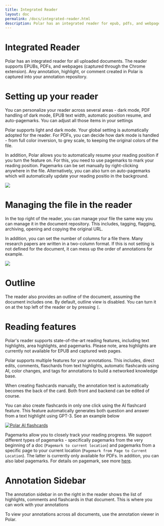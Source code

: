 ```yaml
---
title: Integrated Reader
layout: doc
permalink: /docs/integrated-reader.html
description: Polar has an integrated reader for epub, pdfs, and webpages with a wide variety of features. The annotation sidebar in Polar shows a list of highlights, comments and flashcards associated with a specific document. 
---
```


# Integrated Reader

Polar has an integrated reader for all uploaded documents. The reader supports EPUBs, PDFs, and webpages (captured through the Chrome extension). Any annotation, highlight, or comment created in Polar is captured into your annotation repository.

# Setting up your reader

You can personalize your reader across several areas - dark mode, PDF handling of dark mode, EPUB text width, automatic position resume, and auto-pagemarks. You can adjust all those items in your settings

Polar supports light and dark mode. Your global setting is automatically adopted for the reader. For PDFs, you can decide how dark mode is handled - from full color inversion, to grey scale, to keeping the original colors of the file.

In addition, Polar allows you to automatically resume your reading position if you turn the feature on. For this, you need to use pagemarks to mark your reading position. Pagemarks can be set manually by right-clicking anywhere in the file. Alternatively, you can also turn on auto-pagemarks which will automatically update your reading positio in the background.

<img class="img-fluid" src="https://i.imgur.com/gc8TyZ2.png">

# Managing the file in the reader

In the top right of the reader, you can manage your file the same way you can manage it in the document repository. This includes, tagging, flagging, archiving, opening and copying the original URL.

In addition, you can set the number of columns for a file there. Many research papers are written in a two-column format. If this is not setting is not defined for the document, it can mess up the order of annotations for example.

<img class="img-fluid" src="https://i.imgur.com/LdJvmcg.png">

# Outline

The reader also provides an outline of the document, assuming the document includes one. By default, outline view is disabled. You can turn it on at the top left of the reader or by pressing ```[```.

# Reading features

Polar's reader supports state-of-the-art reading features, including text highlights, area highlights, and pagemarks. Please note, area highlights are currently not available for EPUB and captured web pages.

Polar supports multiple features for your annotations. This includes, direct edits, comments, flaschards from text highlights, automatic flashcards using AI, color changes, and tags for annotations to build a networked knowledge base.

When creating flashcards manually, the annotation text is automatically becomes the back of the card. Both front and backend can be edited of course.

You can also create flashcards in only one click using the AI flashcard feature. This feature automatically generates both question and answer from a text highlight using GPT-3. See an example below

[![Polar AI flashcards](https://i.imgur.com/SoywNMb.png)](https://vimeo.com/502245710)

Pagemarks allow you to closely track your reading progress. We support different types of pagemarks - specifically pagemarks from the very beginning of a doc (```Pagemark to current location```) and pagemarks from a specific page to your current location (```Pagemark from Page to Current Location```). The latter is currently only available for PDFs. In addition, you can also label pagemarks. For details on pagemark, see more <a href="https://getpolarized.io/docs/pagemarks.html" target="_blank">here</a>.

# Annotation Sidebar

The annotation sidebar in on the right in the reader shows the list of highlights, comments and
flashcards in that document. This is where you can work with your annotations

To view your annotations across all documents, use the annotation viewer in Polar.
